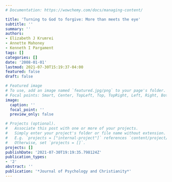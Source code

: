 ```yaml
---
# Documentation: https://wowchemy.com/docs/managing-content/

title: 'Turning to God to forgive: More than meets the eye'
subtitle: ''
summary: ''
authors:
- Elizabeth J Krumrei
- Annette Mahoney
- Kenneth I Pargament
tags: []
categories: []
date: '2008-01-01'
lastmod: 2021-07-30T15:19:37-04:00
featured: false
draft: false

# Featured image
# To use, add an image named `featured.jpg/png` to your page's folder.
# Focal points: Smart, Center, TopLeft, Top, TopRight, Left, Right, BottomLeft, Bottom, BottomRight.
image:
  caption: ''
  focal_point: ''
  preview_only: false

# Projects (optional).
#   Associate this post with one or more of your projects.
#   Simply enter your project's folder or file name without extension.
#   E.g. `projects = ["internal-project"]` references `content/project/deep-learning/index.md`.
#   Otherwise, set `projects = []`.
projects: []
publishDate: '2021-07-30T19:19:35.798124Z'
publication_types:
- '2'
abstract: ''
publication: '*Journal of Psychology and Christianity*'
---
```

